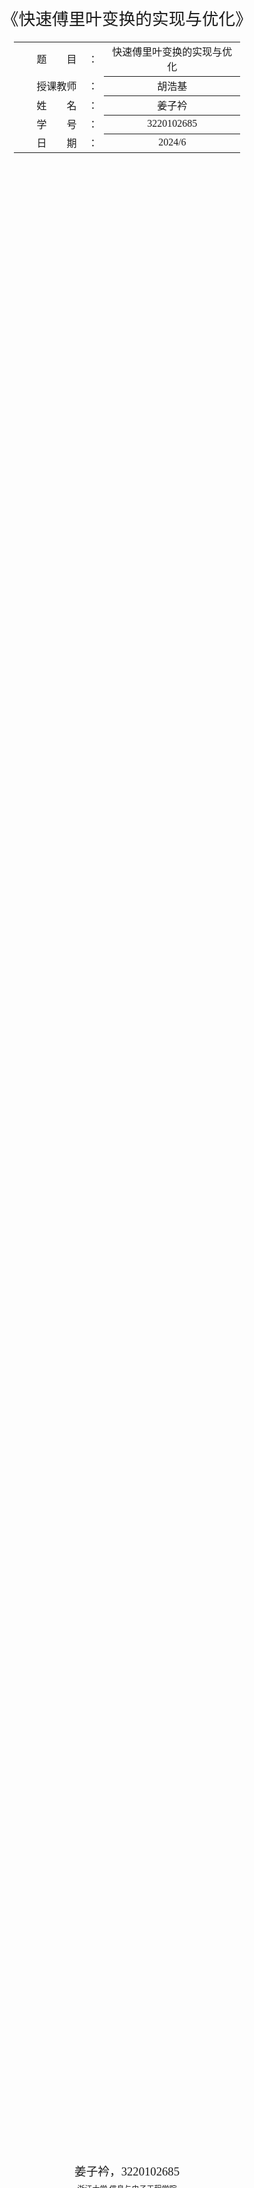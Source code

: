 

<div class="cover" style="page-break-after:always;font-family:方正公文仿宋;width:100%;height:100%;border:none;margin: 0 auto;text-align:center;">
    <div style="width:60%;margin: 0 auto;height:0;padding-bottom:10%;">
        </br>
        <img src="https://raw.githubusercontent.com/Keldos-Li/pictures/main/typora-latex-theme/ZJU-name.svg" alt="校名" style="width:100%;"/>
    </div>
    </br></br></br></br></br>
    <div style="width:60%;margin: 0 auto;height:0;padding-bottom:40%;">
        <img src="https://raw.githubusercontent.com/Keldos-Li/pictures/main/typora-latex-theme/ZJU-logo.svg" alt="校徽" style="width:100%;"/>
	</div>
    </br></br></br></br></br></br></br></br>
    <span style="font-family:华文黑体Bold;text-align:center;font-size:20pt;margin: 10pt auto;line-height:30pt;">《快速傅里叶变换的实现与优化》</span>
    </br>
    </br>
    <table style="border:none;text-align:center;width:72%;font-family:仿宋;font-size:14px; margin: 0 auto;">
    <tbody style="font-family:方正公文仿宋;font-size:12pt;">
    	<tr style="font-weight:normal;"> 
    		<td style="width:20%;text-align:right;">题　　目</td>
    		<td style="width:2%">：</td> 
    		<td style="width:40%;font-weight:normal;border-bottom: 1px solid;text-align:center;font-family:华文仿宋"> 快速傅里叶变换的实现与优化</td>     </tr>
    	<tr style="font-weight:normal;"> 
    		<td style="width:20%;text-align:right;">授课教师</td>
    		<td style="width:2%">：</td> 
    		<td style="width:40%;font-weight:normal;border-bottom: 1px solid;text-align:center;font-family:华文仿宋">胡浩基 </td>     </tr>
    	<tr style="font-weight:normal;"> 
    		<td style="width:20%;text-align:right;">姓　　名</td>
    		<td style="width:2%">：</td> 
    		<td style="width:40%;font-weight:normal;border-bottom: 1px solid;text-align:center;font-family:华文仿宋"> 姜子衿</td>     </tr>
    	<tr style="font-weight:normal;"> 
    		<td style="width:20%;text-align:right;">学　　号</td>
    		<td style="width:2%">：</td> 
    		<td style="width:40%;font-weight:normal;border-bottom: 1px solid;text-align:center;font-family:华文仿宋">3220102685 </td>     </tr>
    	<tr style="font-weight:normal;"> 
    	<tr style="font-weight:normal;"> 
    		<td style="width:20%;text-align:right;">日　　期</td>
    		<td style="width:2%">：</td> 
    		<td style="width:40%;font-weight:normal;border-bottom: 1px solid;text-align:center;font-family:华文仿宋">2024/6</td>     </tr>
    </tbody>              
    </table>
</div>
<!-- 注释语句：导出PDF时会在这里分页 -->

<center><div style='height:2mm;'></div><div style="font-family:华文楷体;font-size:14pt;">姜子衿，3220102685</div></center>
<center><span style="font-family:华文楷体;font-size:9pt;line-height:9mm">浙江大学 信息与电子工程学院</span>
</center>
<div>
<div style="width:52px;float:left; font-family:方正公文黑体;">摘要：</div> 
<div style="overflow:hidden; font-family:华文楷体;">	本报告围绕快速傅里叶变换（FFT）的实现与优化展开，在介绍了DFT的定义后，详细介绍了最常用的FFT实现算法：Cooley-Tukey算法以及相应的衍生算法：DIF FFT、4-radix FFT、Stockham FFT、mix-radix FFT。在此基础上介绍了基于FFT的卷积，并提出了一种优化算法，使卷积运算量减少了1/3。基于现代计算机体系结构和并行计算技术的发展，报告探讨了如何在底层对FFT进行优化计算，并利用现有的第三方库检验了优化效果。最后，报告通过实验比较了不同优化策略下FFT算法的性能，结果表明，针对特定硬件平台进行优化可以显著提升计算速度。
	快速傅里叶变换作为一种高效的频域分析工具，其优化和实现对现代科学计算和工程应用具有重要意义。通过不断改进算法和利用先进的计算技术，FFT将继续在各种领域发挥关键作用。
</div>
</div>
<div>
<div style="width:80px;float:left; font-family:方正公文黑体;">关键词：</div> 
<div style="overflow:hidden; font-family:华文楷体;">傅里叶变换，快速傅里叶变换（FFT），卷积，异构计算</div>
</div>



## 研究意义

​	快速傅里叶变换（FFT）是一种高效计算离散傅里叶变换（DFT）的算法，它在多个领域中都有广泛应用，并且推动了许多科技进步，被称为人类史上最伟大的算法之一。

​	FFT在现实的生活中无处不在：在数字信号处理（DSP）中，它用于快速分析信号的频谱成分，在音频处理、图像处理、通信系统等方面具有广泛应用；现代通信系统依赖于调制和解调技术，在正交频分复用（OFDM）等调制技术中，FFT是核心算法。它能够快速执行频谱分析和信号调制，提升数据传输速率和通信质量。

​	以往人们对FFT的探索更多基于算法层面：使用分而治之的思想降低运算复杂度， 设计算法减少复数乘法次数...... 在算法复杂度上，FFT完成了从$O(n^2)$到$O(n\log n)$的跨越，但是要在$O(n\log n)$的理论上限基础上继续加速，难度大大增加。

​	随着现代计算机体系结构和并行计算技术的进步，高性能计算发展如火如荼，FFT也面临着新一步的革新。现代计算机体系结构和并行计算技术的进步，使得FFT算法得以在各种硬件平台上高效实现，从而进一步扩展了其应用范围。现代计算机科学家的努力方向是在不同的平台（通常是GPU、CPU）中部署FFT算法，从而更加高效地利用算力资源。如何尽可能减少运算次数、如何在硬件加速的平台上高效计算、如何针对不同的指令集优化算法，称为当下FFT算法的难题。

## 离散傅里叶变换简介

### DFT定义

​	对于$N$点的序列$\{x[n]\}_{0\leq n < N}$，假设其只在$0\sim N-1$有值，那么它的离散傅里叶变换（DFT）定义为：
$$
X[k]=\sum_{n=0}^{N-1}e^{-j\frac{2\pi}Nnk}x[n]\quad k=0,1,\ldots,N-1
$$

​	如果将$e^{-j\frac{2\pi}{N}}$记作$w_N$，那么上式可以简写为：
$$
X[k]=\sum_{n=0}^{N-1}x[n]w_N^{nk},\quad0\leq k\leq n-1.
$$
​	同时，我们给出离散傅里叶逆变换（inverse DFT）的公式：
$$
x[n]=\frac1N\sum_{k=0}^{N-1}y[k]w_N^{-nk},\quad0\leq j\leq n-1,
$$

### DFT：复杂度分析

​	在计算N点DFT的过程中，对于每一个频域点$X[k],\quad k = 0,\cdots N-1$，需要经过N次的复数乘法、N-1次的复数加法。

​	因此要得到完整的频谱，总共的计算时间复杂度为$O(n^2+n(n-1))=O(n^2)$。

### 矩阵表示DFT

​	许多参考书将矩阵乘法引入DFT，如下所示。将信号表示为向量：$X[k]=(y_0,y_1,\cdots,y_{n-1})$，$x[n]=(x_1,x_2,\cdots,x_{n-1})$。则DFT可以写作矩阵乘法的形式：

$$
\begin{gathered}\begin{bmatrix}y_0\\y_1\\y_2\\y_3\\\vdots\\y_{n-1}\end{bmatrix}=\begin{bmatrix}1&1&1&1&\cdots&1\\1&\omega_n&\omega_n^2&\omega_n^3&\cdots&\omega_n^{n-1}\\1&\omega_n^2&\omega_n^4&\omega_n^6&\cdots&\omega_n^{2(n-1)}\\1&\omega_n^3&\omega_n^6&\omega_n^9&\cdots&\omega_n^{3(n-1)}\\\vdots&\vdots&\vdots&\vdots&\ddots&\vdots\\1&\omega_n^{n-1}&\omega_n^{2(n-1)}&\omega_n^{3(n-1)}&\cdots&\omega_n^{(n-1)(n-1)}\end{bmatrix}\begin{bmatrix}x_0\\x_1\\x_2\\x_3\\\vdots\\x_{n-1}\end{bmatrix}\end{gathered}
$$


## DIT  Radix-2 Cooley-Tukey 算法

​	2指数库里-图基算法是最简单的一个FFT算法。利用分治思想，将计算DFT的复杂度降低为$O(n\log n)$。下面推导其算法。

### 单位复数根

​	在正式介绍FFT之前，我们先了解n次单位复数根。这是满足$w^n=1$的复数$w$。n次单位复数根恰好有n个，对于$k=0,1,\cdots, n-1$，他们分别是$e^{2\pi jk/n}$。这里$j$是复数单位，$j=\sqrt{-1}$ 

​	为了在书写上化繁为简，我们一般用符号$w_N$来表示$e^{-j\frac{2\pi}{N}}$。称为$N$次单位根。
$$
w_N=e^{-j\frac{2\pi}{N}}
$$
​	可以证明，$N$ 次单位根有如下性质：

1. 周期性：$w_N$的指数具有周期$N$，即：$w_N^{k+N} = w_N^k$。

   > 证明：
   > $$
   > w_N^{k+N}=e^{-j\frac{2\pi}{N}(k+N)} = e^{-j2\frac{2\pi k}{N}}
   > $$

2. 对称性：$w_N^{k+N/2}=-w_N^{k}$

   > 证明：
   > $$
   > w_N^{k+N/2} = e^{-j\frac{2\pi}N (k+N/2)} = e^{-j\frac{2\pi k}N -j\pi} = -e^{-j\frac{2\pi k}{N}}
   > $$

3. 可消去性：若$m$是$N$的约数，则$w_N^{m*kn} = w_{\frac{N}{m}}^{kn}$
   > 证明：
   > $$
   > w_N^{m*kn} = e^{-j\frac{2\pi}{N}*mkn}=e^{-j\frac{2\pi}{N/m}*kn}
   > $$

我们会利用以上性质对DFT进行变形。引入单位根后，DFT就写为：
$$
X[k]=\sum_{n=0}^{N-1}x[n]*w_N^{kn}, \quad k=0,\ldots,N-1
$$
### 分治算法

接下来就是库利-图基算法的核心：分治。我们将求和部分分为**奇下标和偶下标**两部分：
$$
X[k]=\sum_{t=0}^{N/2-1}x[2t]w_N^{k*2t}+\sum_{t=0}^{N/2-1}x[2t+1]w_N^{k*(2t+1)}
\\=\sum_{t=0}^{N/2-1}x[2t]w_{N/2}^{kt}+w_N^k\sum_{t=0}^{N/2-1}x[2t+1]w_{N/2}^{kt}
\\=F_{even}[k]+w_N^kF_{odd}[k]
$$
​	为了方便和原公式对照，我们可以看一眼更加Verbose的公式：
$$
X[k]=\underbrace{\sum_{t=0}^{N/2-1}x[2t]e^{-\frac{2\pi j}{N/2}tk}}_{x[n]\text{偶下标序列的DFT }}+e^{-\frac{2\pi j}Nk}\underbrace{\sum_{t=0}^{N/2-1}x[2t+1]e^{-\frac{2\pi j}{N/2}tk}}_{x[n]\text{奇下标序列的DFT}}=F_{even}[k]+e^{-\frac{2\pi j}Nk}F_{odd}[k]\\ \mathrm{~for~}k=0,\ldots,\frac N2-1.
$$
​	正如上式所写，$F_{even}[k],F_{odd}[k]$正好分别是$x[n]$奇数下标、偶数下标序列的$N/2$点DFT。具体来说：
$$
\begin{aligned}
F_{even}[k]&=\sum_{t=0}^{N/2-1}x[2t]e^{-\frac{2\pi j}{N/2}tk}\\
F_{odd}[k]&=\sum_{t=0}^{N/2-1}x[2t+1]e^{-\frac{2\pi j}{N/2}tk}
\end{aligned}
$$
​	如果将原序列奇下标、偶下标部分分别记作$x_1[n],\quad x_2[n]$：
$$
\begin{cases}
x_1[k] = x[2k]\\
x_2[k]=x[2k+1] 
\end{cases}\qquad \mathrm{~for~}k=0,\ldots,\frac N2-1
$$
​	那么$F_{even}[k],F_{odd}[k]$就变为DFT的标准形式：
$$
\begin{aligned}
F_{even}[k]&=\sum_{t=0}^{N/2-1}x_1[t]e^{-\frac{2\pi j}{N/2}tk}\\
F_{odd}[k]&=\sum_{t=0}^{N/2-1}x_2[t]e^{-\frac{2\pi j}{N/2}tk}
\end{aligned}
$$
​	因此，我们可以用同样的方法计算$x_1[n],x_2[n]$离散傅里叶变换。这是递归的思想，在不断的递归、合并中，我们就得到了原序列的傅里叶变换。

​	最后，我们可以利用单位根的**周期性、对称性**来减少运算量。我们可以很快地推导出$k>N/2$时$X[k]$的计算公式
$$
X[k+N/2] = F_{even}[k] - w_N^kF_{odd}[k]
$$
​	所以我们可以将DFT的结果写成如下形式：
$$
X[k]= F_{even}[k]+w_N^kF_{odd}[k]\\
X[k+\frac{N}{2}]= F_{even}[k]-w_N^kF_{odd}[k] \\
\mathrm{~for~}k=0,\ldots,\frac N2-1.
$$
​	综上，我们将一个规模为N的问题分为规模为N/2的两个子问题，可以利用分治递归求解。伪代码如下：

```python
RECURSIVE-FFT(x) # x 是一个长度为N的向量，且n是2的指数次幂
n = a.length
if n==1			# 当序列长度为1时，返回自身
	return a
w_n = exp(2 * pi * 1j / n)
w = 1
x_0 = (x[0], x[2], ..., x[n-2]) # 偶数下标向量
x_1 = (x[1], x[3], ..., x[n-1]) # 奇数下标向量
y_0 = RECURSIVE-FFT(y_0)
y_1 = RECURSIVE-FFT(y_1)
for  k = 0 to n / 2 - 1
	y[k] = y_0[k] + w * y_1[k]
    y[k + n / 2] = y_0[k] - w *y_1[k]
    w = w * w_n
end
return y
```

​	在第12-14行，我们对$w$进行了累乘，每次乘上$w_n = e^{-j2\pi/n}$。我们将其称为**旋转因子**。

### 递推：蝶形网络

​	使用递归的方式计算显然消耗了很多不必要的堆栈资源。在大多数工程场景下，甚至是不允许出现递归代码的。因此我们用**迭代**替代递归操作。那么如何迭代计算FFT？在递推实现的2-radix C-T的算法中，我们引入**蝶形网络**和**位翻转**方法。

​	首先我们注意到，在伪代码第12-14行，重复利用了 `w*y_1[k]`这一公共项。可以将所得的乘积存入一个临时变量 `t` 中，便于重复利用，从而减少了一次复数乘法。下面的计算流程图表示了这一系列操作，我们称之为**蝴蝶操作**

![image-20240622221757989](https://tsumgo2003-1323474554.cos.ap-shanghai.myqcloud.com/img/image-20240622221757989.png)

​	递归算法实现了自顶向下完成计算，其递归调用树如下所示。为了实现递推，我们希望自底向上推导。

![image-20240622223137251](https://tsumgo2003-1323474554.cos.ap-shanghai.myqcloud.com/img/image-20240622223137251.png)

​	加入我们能够将原始序列按照上图叶子节点的顺序排列，并引入一个变量 s 代表计算树的层次，取值范围为从 1 （最底层） 到 $\log_2 n$ （最顶层）。在每一层，我们要对两个具有 $2^{s-1}$ 个元素的 DFT 进行组合，以产生最后结果。伪代码应当如下所示：

```python
for s = 1 to log2(n) 
	for k = 0 to n - 1 by 2^s   # 每次跨越2^s步长 
    	combine the two 2^{s-1} element DFTs 
        from A[k ... k+2^{s-1}-1] and A[k+2^{s-1} ... k+2^s - 1] 
        into one 2^s-element DFT in A[k ... k + 2^s - 1]
```

​	最内层的实现细节与回溯实现的内层循环一致，对于每一个$(s,k)$组合，需要进行$2^s$组蝴蝶变换。画出计算流程图如下所示，我们将其称为**蝶形网络**。

<img src="https://tsumgo2003-1323474554.cos.ap-shanghai.myqcloud.com/img/image-20240522114246821.png" alt="image-20240522114246821" style="zoom:33%;" />

- 最左侧是原序列，分为偶数下标$x[0],x[2],x[4],x[6]$和奇数下标$x[1],x[3],x[5],x[7]$两组。对应$x_1[n],x_2[n]$。
- 它们经过$N/2$个点的DFT，得到两组结果：$E[0]\cdots E[3],\quad O[0]\cdots O[3]$。分别对应$F_{even}[k],\quad F_{odd}[k]$。

继续将$N/2$点的DFT展开，我们将得到如下数据流向图：

![image-20240629190306887](https://tsumgo2003-1323474554.cos.ap-shanghai.myqcloud.com/img/image-20240629190306887.png)

### 递推：比特翻转

​	在递推过程中，我们希望序列按照一定的顺序重排，即输入数据的顺序需要被打乱。这种乱序其实有规律，我们把顺序的序号用二进制数列在下表中的左边，把乱序的序号用二进制数列在下表中的右边。

<table>
	<tbody>
		<tr>
			<th>Normal order of index n</th>
			<th>Binary bits Of index n</th>
			<th>Reversed bits of index n</th>
			<th>Bit-reversed of order index n</th>
		</tr>
		<tr>
			<td>0</td>
			<td>000</td>
			<td>000</td>
			<td>0</td>
		</tr>
		<tr>
			<td>1</td>
			<td>001</td>
			<td>100</td>
			<td>4</td>
		</tr>
		<tr>
			<td>2</td>
			<td>010</td>
			<td>010</td>
			<td>2</td>
		</tr>
		<tr>
			<td>3</td>
			<td>011</td>
			<td>110</td>
			<td>6</td>
		</tr>
		<tr>
			<td>4</td>
			<td>100</td>
			<td>001</td>
			<td>1</td>
		</tr>
		<tr>
			<td>5</td>
			<td>101</td>
			<td>101</td>
			<td>5</td>
		</tr>
		<tr>
			<td>6</td>
			<td>110</td>
			<td>011</td>
			<td>3</td>
		</tr>
		<tr>
			<td>7</td>
			<td>111</td>
			<td>111</td>
			<td>7</td>
		</tr>
	</tbody>
</table>
​								表1.  基2，8点FFT序列的比特翻转

​	从表中我们可以看出，乱序序号的二进制码可由顺序序号的二进制码**镜像反转**得到(例如$001\to 100$)，这种规律被叫做比特反转。如果我们将原始序列按照上述规则重排，就能按照计算图的规律来编写递推代码，从而实现递推计算FFT。

### 补零

​	假如一个时域信号长度不是$2^k$，如何计算FFT？可以将序列扩展到大于或等于序列长度的最小的 2 的幂，并用零填充缺失部分，再进行标准的FFT算法处理。

### 速度瓶颈

​	计算机访问缓存和内存的原理涉及到多级缓存体系结构以及数据的存储和读取方式。现代处理器通常采用三级缓存（L1、L2、L3）和主内存（RAM）来提高数据访问速度。CPU需要的数据在缓存中，访问速度快；CPU需要的数据不在缓存中，需要从较慢的内存中加载数据到缓存，然后再访问。因此，一个优秀的程序应当在内存访问上做优化。

​	我们对C-T算法进行分析：当数据量N很大时，由于比特翻转访问的内存空间的不连续且跨度很大，而缓存容量有限，计算机需要反复从内存中读取数据，造成了大量的时间浪费。

​	同时，在内层循环中，计算机需要同时访问内存跨度为$2^k$的两点数据。大多数情况下（k>5左右），这都会要求计算机重新从内存中加载数据到缓存，再进行计算。因而，这种方法的空间效率非常低。

​	在下面的章节中，会尝试从内存访问的角度提升计算速度。事实上，后人对FFT在算法上有许多创新，但对于速度的提升十分有限。速度的提升更多是基于**底层优化、并行计算**。

​	**备注：实验结果详见附录。**

## DIF C-T 算法

​	快速傅里叶变换有两种常用的序列拆解方式，一种即上面所提及的时域抽取算法（decimation in time, DIT）。相应还有一个对偶算法：频域抽取（decimation in frequency, DIF）的FFT。DIT将N点序列分为奇下标、偶下标两部分；DIF则将序列分为前N/2个点和后N/2个点两部分。

$$
\begin{aligned}X\left\lbrack\text{k\rbrack}\right. & =\sum_{n=0}^{N/2-1}\left\{x\left\lbrack n\right\rbrack\omega_{N}^{nk}+x(n+N/2)\omega_{N}^{(n+N/2)k}\right\}\\  & =\sum_{n=0}^{N/2-1}\left\{x\left\lbrack n\right\rbrack+x(n+N/2)\omega_{N}^{(N/2)k}\right\}\omega_{N}^{nk},\quad0\leq k\leq N-1.\end{aligned}
$$
​	上式中
$$
w_N^{(N/2)k}=e^{-j\pi k}=\begin{cases}&1&k是偶数\\&-1&k是奇数\end{cases}
$$
​	因此，n点的DFT可以分为频域奇数下表、频域偶数下标两部分：
$$
\begin{aligned}
X[2k]& =\sum_{n=0}^{N/2-1}\left\{x[n]+x[n+N/2]\right\}\omega_N^{n*2k}  \\
&+\sum_{n=0}^{N/2-1}\left\{x[n]+x[n+N/2]\right\}\omega_{N/2}^{nk},\quad0\leq k\leq n/2-1, \\
X[2k+1]& =\sum_{n=0}^{N/2-1}\{x[n]-x[n+N/2]\}\omega_N^{n*(2k+1)}  \\
&+\sum_{n=0}^{N/2-1}\left\{\{x[n]-x[n+N/2]\}\omega_N^n\right\}\omega_{N/2}^{nk},\quad0\leq k\leq n/2-1
\end{aligned}
$$

​	同样的，可将上式看做N/2点DFT的组合。一个8点DFT的数据流向图如下：

<img src="https://tsumgo2003-1323474554.cos.ap-shanghai.myqcloud.com/img/image-20240622103629192.png" alt="image-20240622103629192" style="zoom:80%;" />

​	和时域抽取DIT不同，DIF方法的蝴蝶操作单元如下：
$$
X=x+y\\
Y=(x-y)w^j
$$

​	在DIF 的库利-图基算法中，输出数据的顺序被打乱了，因此需要在最后对输出数据进行比特翻转操作。

​	DIF算法与DIT算法的运算效率近似，实验代码在附录中给出，不做另外测试。

## Radix-4 C-T 算法

### 算法概述

​	如果点数N是4的整数次方，$N=4^k$，那么采用基4FFT算法可以进一步减少运算量。对于时域采样 基-4 C-T 算法，将DFT按照如下方式分为4组 $N/4$ 点DFT：
$$
\begin{aligned}
X[k]&=\sum_{n=0}^{N-1}e^{-j\frac{2\pi}Nnk}x[n]\\

&=\sum_{m=0}^{N/4-1} x[4m]w_{N/4}^{mk}+W_{N}^k\sum_{m=0}^{N/4-1}x[4m+1]w_{N/4}^{mk}\\
&\quad\ \  +w_{N}^{2k}\sum_{m=0}^{N/4-1}x[4m+2]w_{N/4}^{mk}+w_{N}^{3k}\sum_{m=0}^{N/4-1}x[4m+3]w_{N/4}^{mk}\\
&=F_0[k] + w_N^kF_1[k]+w_N^{2k}F_2[k] + w_N^{3k}F_3[k]
\end{aligned}
$$

​	上式是以时域抽取（DIT）为例的。

​	其中，$F_i[k](i=0,1,2,3)$分别对应序列$x[4m+i],(m = 0 \cdots \frac N4 -1)$  DFT的第$k$项，$k$满足$k\leq \frac N4 - 1$

​	进一步利用旋转因子的性质，不难得到$k>\frac N4$时DFT的值：
$$
\begin{aligned}
X[k+\frac N4] &=F_0[k] -j * w_N^kF_1[k]-1*w_N^{2k}F_2[k] + j*w_N^{3k}F_3[k]\\
X[k+\frac {2N}{4}] &=F_0[k] -1 * w_N^kF_1[k]+1*w_N^{2k}F_2[k] -1*w_N^{3k}F_3[k]\\
X[k+\frac {3N}{4}] &=F_0[k] +j * w_N^kF_1[k]-1*w_N^{2k}F_2[k] -j*w_N^{3k}F_3[k]\\
\end{aligned}
$$

​	蝴蝶运算单元如下图，与上式是能够一一对应的。

![image-20240628212523387](https://tsumgo2003-1323474554.cos.ap-shanghai.myqcloud.com/img/image-20240628212523387.png)	对于逆变换，则有：
$$
x[k+\frac N4]=F_0[k] + j * W_N^k F_1[k] -1* W_N^{2k}F_2[k] -j* W_N^{3k} F_3[k]\\
x[k+\frac {2N}4] = F_0[k] - 1 * W_N^kF_1[k]+1*W_N^{2k}F_2[k] -1 * W_n^{3k} F_3[k]\\
x[k+\frac {3N}4] = F_0[k] - j * W_N^KF_1[k]-1*W_N^{2k} F_2[k] + j * w_N^{3k} F_3[k]
$$
​	频域采样的基-4 FFT算法类似，在此只给出其数据流向图，不做推导上的过多赘述。

<img src="https://tsumgo2003-1323474554.cos.ap-shanghai.myqcloud.com/img/image-20240628212810210.png" alt="image-20240628212810210" style="zoom:40%;" />

​	从上图 可以看出，输出数据的顺序也被打乱了。我们把顺序的序号用二进制数列在表 1 中的左边，把乱序的序号用二进制数列在表 1 中的右边。从表中我们可以看出，乱序序号的二进制码可由顺序序号的二进制码以 2 比特为单位反转得到。

<table>
	<tbody>
		<tr>
			<th>Normal order of index n</th>
			<th>Binary bits Of index n</th>
			<th>Reversed bits of index n</th>
			<th>Bit-reversed of order index n</th>
		</tr>
		<tr>
			<td>0</td>
			<td>00 00</td>
			<td>00 00</td>
			<td>0</td>
		</tr>
		<tr>
			<td>1</td>
			<td>00 01</td>
			<td>01 00</td>
			<td>4</td>
		</tr>
		<tr>
			<td>2</td>
			<td>00 10</td>
			<td>10 00</td>
			<td>8</td>
		</tr>
		<tr>
			<td>3</td>
			<td>00 11</td>
			<td>11 00</td>
			<td>12</td>
		</tr>
		<tr>
			<td>4</td>
			<td>01 00</td>
			<td>00 01</td>
			<td>1</td>
		</tr>
		<tr>
			<td>5</td>
			<td>01 01</td>
			<td>01 01</td>
			<td>5</td>
		</tr>
		<tr>
			<td>6</td>
			<td>01 10</td>
			<td>10 01</td>
			<td>9</td>
		</tr>
		<tr>
			<td>7</td>
			<td>01 11</td>
			<td>11 01</td>
			<td>13</td>
		</tr>
	<tr>
			<td>8</td>
			<td>10 00</td>
			<td>00 10</td>
			<td>2</td>
		</tr>
        	<tr>
			<td>9</td>
			<td>10 01</td>
			<td>01 10</td>
			<td>6</td>
		</tr>
        	<tr>
			<td>10</td>
			<td>10 10</td>
			<td>10 10</td>
			<td>10</td>
		</tr>
        	<tr>
			<td>11</td>
			<td>10 11</td>
			<td>11 10</td>
			<td>14</td>
		</tr>
        	<tr>
			<td>12</td>
			<td>11 00</td>
			<td>00 11</td>
			<td>3</td>
		</tr>
        	<tr>
			<td>13</td>
			<td>11 01</td>
			<td>01 11</td>
			<td>7</td>
		</tr>
        	<tr>
			<td>14</td>
			<td>11 10</td>
			<td>10 11</td>
			<td>11</td>
		</tr>
        	<tr>
			<td>15</td>
			<td>11 11</td>
			<td>11 11</td>
			<td>15</td>
		</tr>
  	</tbody>
</table>

### 蝶形网络的优化

​	如果按照直接按照推导的公式进行计算，蝶形运算单元的伪代码将如下所示：

```python
for s = 1 to log4(n) # 树的层数
	size = 4^s; 	# 当前DFT的规模，同样也是下一个循环的跨度
    w1 = w2 = w3 = 1; wm = exp(-2j*PI/size); #定义旋转因子wm, w1, w2, w3分别是wm的指数。
	for k = 0 to n - 1 by 4^s
    	for q = 0 to size / 4
        	tmp0, tmp1, tmp2, tmp3 = 
            		a[k + q], a[k + q + size/4], a[k + q + 2*size/4],a[k + q + 3*size/4];
            a[k] = tmp0 + tmp1 + tmp2 + tmp3;
            a[k + size/4] = tmp0 - j * w1 * tmp1 - w2 * tmp2 + j * w3 * tmp3;
            a[k + 2*size/4] = tmp0 - w1 * tmp1 + w2 * tmp2 - w3 * tmp3;
            a[k + 3*size/4] = tmp0 + j * w1 * tmp1 - w2 * tmp2 - j * w3 * tmp3;
            w1 *= wm; w2 *= wm^2; w3 *= wm^3;
```

<img src="https://tsumgo2003-1323474554.cos.ap-shanghai.myqcloud.com/img/image-20240628215545830.png" alt="image-20240628215545830" style="zoom:50%;" />
	仔细计算发现，一个蝶形运算包括12次复数加法、12次复数乘法。在不优化的情况下，该程序会比基-2的算法更慢。我们对一个蝶形运算单元进行如下优化：
$$
\begin{aligned}
P_0 &= F_0[k]\\
P_1 &= w_N^k * F_1[k]\\
P_2 &= w_N^{2k} * F_2[k]\\
P_3 &= w_N^{3k} * F_3[k]\\
\end{aligned}
$$
​	又令
$$
\begin{aligned}
U_0 = P_0 + P_2\\
U_1 = P_1 + P_3\\
U_2 = P_0 - P_2\\
U_3 = P_1 - P_3
\end{aligned}
$$
​	最后，根据公式
$$
\begin{aligned}
X[k]&= U_0 + U_1\\
X[k + \frac{N}{4}] &= U_2 - j * U3 \\
X[k+\frac{2N}{4}] &= U_0 - U_1 \\
X[k+\frac{3N}{4}] &= U_2 + j * U_3 \\
\end{aligned}
$$
​	预先计算旋转因子，并通过以上操作，我们将计算次数减少为：8次复数加法，3次复数乘法，能够显著提高程序运行效率。

### 速度瓶颈

​	实验测试发现，如果数据长度为$4^n$，基-4FFT会比基-2FFT有更好的表现。但由于在实际运算中需要用到零填充操作，一个$4^n+1$长度的序列会被扩展为$4^{n+1}$，造成了大量的时间浪费。因此，在更大的数据集、非4指数的数据集上，基-4 FFT算法反而不如基-2 FFT。

## Stockham FFT：原地自动整序算法

​	不管是时域采样（DIT）还是频域采样（DIF），库利-图基算法会导致得到的FFT序列顺序改变，或者需要提前通过比特翻转来改变序列的顺序。在比特翻转过程中，不连续的内存空间导致Cache的利用效率变低，这也是人们在努力研究去解决的问题。

​	Clive Temperton于1991年在《Self-Sorting In-Place Fast Fourier Transforms》一文中给出了适用于混合基数的原地FFT算法，不需要对输入或输出重新排序。通过将计算的中间结果存储到另一片区域，下次变换的时候再存储回来，如此往复，即可省去比特翻转的过程，这也被称为Stockham FFT。

<img src="C:\Users\user\AppData\Roaming\Typora\typora-user-images\image-20240629112543127.png" alt="image-20240629112543127" style="zoom:50%;" />

​	如上图所示，算法的核心难点在于如何对序列原地重排。在代码实现上，Stockham FFT 利用两块存储空间，在蝶形操作时将`x[q + s*(p + 0)], x[q + s*(p + m)]`的相互运算结果存放到`y[q + s*(2*p + 0)], y[q + s*(2*p + 1)]`中，从而合并了蝶形运算和重排序操作。

## 混合基算法

​	我们假设$N=n_1*n_2$。
$$
X[k]=\sum_{j=0}^{N-1}x\left\lbrack j\right\rbrack\omega_{N}^{jk},\quad0\leq k\leq N-1
$$
​	如果N能被分解为$N_1*N_2$，那么上式的下标$k,j$可以表示为：
$$
j=j_1+j_2n_1,\quad k=k_2+k_1n_2
$$
​	把$X[k]$，$x[j]$分别用二元组来表示：
$$
x[j]=x[j_1,j_2],\quad0\leq j_1\leq n_1-1,\quad0\leq j_2\leq n_2-1\\
X[k]=X[k_2,k_1],\quad0\leq k_1\leq n_1-1,\quad0\leq k_2\leq n_2-1
$$
​	那么DFT公式可以重新表示为：
$$
\begin{aligned}
X[ k_2,k_1] & =\sum_{j_1=0}^{n_1-1}\sum_{j_2=0}^{n_2-1}x[j_1,j_2]\omega_{n}^{(j_1+j_2n_1)(k_2+k_1n_2)}\\  
& =\sum_{j_1=0}^{n_1-1}\sum_{j_2=0}^{n_2-1}x[j_1,j_2]\omega_{n}^{j_1k_2}\omega_{n}^{j_1k_1n_2}\omega_{n}^{j_2k_2n_1}\omega_{n}^{j_2k_1n_1n_2}\\  & =\sum_{j_1=0}^{n_1-1}\left[\sum_{j_2=0}^{n_2-1}x[j_1,j_2]\omega_{n_2}^{j_2k_2}\omega_{n_1n_2}^{j_1k_2}\right]\omega_{n_1}^{j_1k_1}.\end{aligned}
$$
​	上式的计算用到$w_n^{n_1n_2}=1$化简。上面的等式表明：n点DFT可以分解为$n_1$点DFT和$n_2$点DFT。如果将n点DFT递归地分为$n_1=n/2$点DFT和$n_2=2$点DFT，就推导出了频率抽取库利-图基算法；如果分解为$n_1＝2$点DFT和$n_2＝n/2$点DFT，就推导了时间抽取的Cooley–Tukey FFT算法。
​	当使用不同的基构造蝶形算子时，算法被称为混合基FFT（mix-radix FFT）。FFTW（Fastest Fourier Transform in the West）就是基于Stockham FFT与混合基算法开发的傅里叶运算库，能够在不同的数据规模上都有非常好的表现。

## 使用FFT快速卷积

### 卷积定义

两个n点时域信号，定义卷积运算如下：
$$
y[n]=\sum_{i=-\infty}^{\infty} x[i]\cdot h[n-i] = x[n]*h[n]
$$

### FFT-Convolve

​	可以借助FFT与IFFT（傅里叶逆变换）来实现卷积操作。具体流程如下：

1. 计算$f[n]$和$g[n]$的傅里叶变换

$$
F[n] = \mathcal{F}\{f[n]\} \\
G[n] = \mathcal{F}\{g[n]\}
$$

2. 计算$F[n]\times G[n]$的傅里叶逆变换。
   $$
   y[n] = \mathcal{F}^{-1}\{F[n] \times G[n]\}
   $$

### 冗余优化

​	在上述计算过程中，我们需要调用三次FFT函数：对$f,g$分别FFT，对$F\times G$做IFFT。对于一般的实数输入，这种做法存在着计算冗余。原因在于，FFT同时对$f,g$的*虚部信息*进行了处理，尽管这部分的数据为零。下面一份常见的FFT数据输入部分的伪代码。

```cpp
 for (i = 0;i < N; i++) {
    samplesA[i][0] = read(), samplesA[i][1] = 0;
    samplesB[i][0] = read(), samplesB[i][1] = 0; 
    // 0为实部，1为虚部。虚部存0，属于冗余信息
 }
answerArray = iFFT(FFT(A) * FFT(B));
```

​	从信息论的角度，我们可以对冗余数据进行无损压缩处理，而不损失其信息量。不妨尝试利用虚部空间，令
$$
h[n] = f[n] +g[n]j
$$
并假设其DFT为$H[k]=\mathcal{F}\{h[n]\}$。

​	傅里叶变换保留了原信号的所有信息，只是频域维度信号的再现。因为输入信号$h[n]$包含$f[n]$与$g[n]$的所有信息，我们就一定能从$H[n]$中还原出$F[n],G[n]$​。推导如下：
$$
\begin{aligned}
H[k]&=\mathcal{F}\{h[n]\}\\
&=\mathcal{F}\{f+gj\} = \mathcal{F}\{f\}+j\mathcal{F}\{g\} \quad \quad 线性性\\
&=F[k]+G[k]j
\end{aligned}
$$
对$H[k]$作平方：
$$
\begin{aligned}
H^2[k] &= (\mathcal{F}\{f\}+j\mathcal{F}\{g\})^2 \\
&= (F^2[k] -G^2[k]) + 2F[k]\cdot G[k]j\\
\end{aligned}
$$
求逆变换，令：
$$
\begin{aligned}
z[n]&=\mathcal{F}^{-1}\{H^2[k]\}\\
&=\mathcal{F}^{-1}\{(F^2[k] -G^2[k])\} + 2j\cdot \mathcal{F}^{-1}\{F[k]\cdot G[k]\}\\
\end{aligned}
$$
​	上式中，根据实信号DFT的性质，$F[k]\cdot G[k]$对应的IDFT（离散傅里叶逆变换）一定是实数；$F^2[k],G^2[k]$对应的IDFT也一定是实数。所以$z[n]$的实部与虚部一定分别对应$\mathcal{F}^{-1}\{(F^2[k] -G^2[k])\}$，$\mathcal{F}^{-1}\{F[k]\cdot G[k]\}$。

​	并且根据DFT的时域卷积性质，我们知道
$$
\mathcal{F}^{-1}\{F[k]\cdot G[k]\} = f[n] *g[n]
$$
综上，我们只需要对$H^2[k]$做逆变换，取$\frac12 Im\{z[n] = \mathcal{F}^{-1}(H^2[n]) \}$就是原时域信号$f[n],g[n]$的卷积。

​	我们用很少的改动就能显著提高运行速度。即使不能得知优化该算法的前辈是否了解信息论，但这并不影响我们从信息论的角度理解这种优化。

## 针对硬件、指令集的优化

### FFTW

​	FFTW是由 Frigo 和 Johnson开发的一个快速、可扩展的FFT实现。在实际计算DFT之前，FFTW会预先执行一个辅助函数，通过一些列的试运行，确定在当前主机上分解FFT的最佳方式。FFTW能够针对硬件平台的缓存对程序进行自适应的调整，在任何规模上都有非常好的表现。

​	事实上，MATLAB自带的FFT也对FFTW进行了调用，并在这个基础上做了更多基于MATLAB特性的底层优化，将其强大的矩阵运算能力发挥到极致。测试结果详见附录。

​	在 linux 下配置FFTW环境，并使用官方提供的基于不同指令集的优化命令，来实现效率最大化。配置方式详见文件`readme.md`。

### CUDA异构计算

​	CUDA（Compute Unified Device Architecture）是由NVIDIA开发的一种并行计算平台和编程模型，允许开发者使用图形处理单元（GPU）来进行通用计算。在FFT算法中应用GPU强大的并行计算能力，对运算速度有着极大的提升。

​	cuFFT API是以FFTW为模型，基于英伟达图形计算单元开发的傅里叶变换计算库。类似的，它提供了称为计划“Plan”的运算初始化机制，用户能够方便地添加配置，从而针对不同的数据，最大化硬件加速的效果。具体来说，cuFFT提供了以下三种配置API：

- cufftPlat1D() / cufftPlat2D() / cufftPlan3D()：完成一次一维/二维/三维的傅里叶变换。
- cufftPlanMany()：支持多组数据



1. 定义输入数据和结果数组，并将其**分配到GPU内存**中；
2. 初始化输入数据，并将其从**主机内存拷贝到GPU内存；**
3. **创建**了一个cuFFT计划，并使用 `cufftExecC2C()` 函数**执行FFT变换；**
4. **释放** cuFFT 计划；
5. 将结果从GPU内存**拷贝回主机内存**，并打印输出结果；
6. **释放内存；**

## 总结与展望

​	本文对多种常见的FFT算法进行了实现与优化，并与MATLAB的运算速度进行对比。	

​	在众多FFT算法中，基2-库利图基算法有着非常稳定的运算效率。由于选择的基数小，在任意数据上都有不错的表现。相比之下，基4 C-T算法在以4为指数的数据上有着更加优越的性能。但由于基底变大，算法在不同数据上的灵活性较小，通常容易花费很多不必要的时间进行数据零填充，消耗更多算力；此外，大跨度的内存空间访问也拖慢了程序速度，有待进一步优化。

​	混合基算法则能够结合以上两个算法的优点，对于不同的数据都有比较高的灵活性，因此能够有稳定的速度表现。一个例子就是FFTW：它实现了2,3,5,7,11等规模蝶形网络，并通过简单的质因数分解，确定最佳的运算方案。对不同的数据，FFTW都能有很好的表现。

​	能够原地整序的Stockham FFT优化了内存访问机制，在大数据上有很好的性能表现（相比于未经指令集优化、异构计算的算法而言）。并且对于并行架构来说，Stockham因其特殊的内存访问机制，而被更广泛地应用。

​	除了算法上的改进，底层优化、并行计算对FFT的效率提升更加显著。例如：直接在CPU上调用FFTW，并作一些简单的指令集优化，就能达到与MATLAB相近的运算效率。

​	在实际应用中，更多是使用开源库或已有的第三方库辅助FFT的计算：例如：FFTW就可以很方便地部署到单片机、数字处理单元之中；英伟达开发的基于CUDA的快速傅里叶变换库 cuFFT 可以直接使用C语言调用运行，为二次开发提供了很大的便利。

​	在本次探索中，笔者针对各类常见的FFT算法进行了复现与测试，并调用了当下常见的FFT库进行二次开发。由于时间、精力有限，没能对更高效的算法，例如split radix FFT、mix radix FFT进行逐一复现，是一大遗憾。

## 附录与测试结果

​	以下测试数据来源于由`gen_data.cpp`生成的随机序列，且使用同样的数据集。代码实现上均并不区分整数、浮点数浮点序列，因而运行速率大致相等，浮点序列的运行效率略低于整数序列。

### MATLAB测试

|    数据规模 （$n,m,N=n+m-1$）     | 数据类型 | 卷积耗时（s） |
| :-------------------------------: | :------: | :-----------: |
|             $2,3,N=4$             |   Int    |    0.0008     |
|           $16,17, N=32$           |   Int    |    0.0004     |
|        $1024,1024,N=2047$         |   Int    |    0.0006     |
|        $1031,1029,N=2059$         |   Int    |    0.0003     |
|   $2^{16} ,2^{16}, N=2^{17}-1$    |   Int    |    0.0041     |
|  $2^{16}+1,2^{16}+1,N=2^{17}+1$   |   Int    |    0.0088     |
|   $2^{20}, 2^{21},N=3*2^{20}-1$   |   Int    |    0.04159    |
| $2^{20}+1, 2^{20}+1, N=2^{21}+1 $ |   Int    |    0.1200     |
|           $N=2^{22}-2$            |   Int    |    0.2752     |
|            $N=2^{24}$             |   Int    |    0.6276     |

### FFTW测试

|    数据规模 （$n,m,N=n+m-1$）     | 数据类型 | 卷积耗时（s） |
| :-------------------------------: | :------: | :-----------: |
|             $2,3,N=4$             |   Int    |    0.0016     |
|           $16,17, N=32$           |   Int    |    0.0003     |
|        $1024,1024,N=2047$         |   Int    |    0.0028     |
|        $1031,1029,N=2059$         |   Int    |    0.0033     |
|   $2^{16} ,2^{16}, N=2^{17}-1$    |   Int    |    0.0152     |
|  $2^{16}+1,2^{16}+1,N=2^{17}+1$   |   Int    |    0.0219     |
|   $2^{20}, 2^{21},N=3*2^{20}-1$   |   Int    |    0.3482     |
| $2^{20}+1, 2^{20}+1, N=2^{21}+1 $ |   Int    |    0.3253     |
|           $N=2^{22}-2$            |   Int    |    0.8699     |
|            $N=2^{24}$             |   Int    |    1.9135     |

![image-20240629162814952](C:\Users\user\AppData\Roaming\Typora\typora-user-images\image-20240629162814952.png)

### radix-2 FFT 测试（整数）

|    数据规模 （$n,m,N=n+m-1$）     | 数据类型 | 卷积耗时（s） |
| :-------------------------------: | :------: | :-----------: |
|             $2,3,N=4$             |   Int    |    0.0000     |
|           $16,17, N=32$           |   Int    |    0.0000     |
|        $1024,1024,N=2047$         |   Int    |    0.0000     |
|        $1031,1029,N=2059$         |   Int    |    0.0010     |
|   $2^{16} ,2^{16}, N=2^{17}-1$    |   Int    |    0.0540     |
|  $2^{16}+1,2^{16}+1,N=2^{17}+1$   |   Int    |    0.1170     |
|   $2^{20}, 2^{21},N=3*2^{20}-1$   |   Int    |    2.5400     |
| $2^{20}+1, 2^{20}+1, N=2^{21}+1 $ |   Int    |    2.4830     |
|           $N=2^{22}-2$            |   Int    |    5.2260     |
|            $N=2^{24}$             |   Int    |    10.8230    |

![image-20240629170009190](C:\Users\user\AppData\Roaming\Typora\typora-user-images\image-20240629170009190.png)

### radix-4 FFT 测试

|    数据规模 （$n,m,N=n+m-1$）     | 数据类型 | 卷积耗时（s） |
| :-------------------------------: | :------: | :-----------: |
|             $2,3,N=4$             |   Int    |    0.0000     |
|           $16,17, N=32$           |   Int    |    0.0000     |
|        $1024,1024,N=2047$         |   Int    |    0.0040     |
|        $1031,1029,N=2059$         |   Int    |    0.0040     |
|   $2^{16} ,2^{16}, N=2^{17}-1$    |   Int    |    0.3410     |
|  $2^{16}+1,2^{16}+1,N=2^{17}+1$   |   Int    |    0.4290     |
|   $2^{20}, 2^{21},N=3*2^{20}-1$   |   Int    |    8.4510     |
| $2^{20}+1, 2^{20}+1, N=2^{21}+1 $ |   Int    |    8.1500     |
|           $N=2^{22}-2$            |   Int    |    70.4100    |
|            $N=2^{24}$             |   Int    |    34.4580    |

![image-20240629164908425](C:\Users\user\AppData\Roaming\Typora\typora-user-images\image-20240629164908425.png)

### Stockham FFT 测试（整数）

|    数据规模 （$n,m,N=n+m-1$）     | 数据类型 | 卷积耗时（s） |
| :-------------------------------: | :------: | :-----------: |
|             $2,3,N=4$             |   Int    |       0       |
|           $16,17, N=32$           |   Int    |       0       |
|        $1024,1024,N=2047$         |   Int    |    0.0010     |
|        $1031,1029,N=2059$         |   Int    |    0.0010     |
|   $2^{16} ,2^{16}, N=2^{17}-1$    |   Int    |    0.0530     |
|  $2^{16}+1,2^{16}+1,N=2^{17}+1$   |   Int    |    0.1280     |
|   $2^{20}, 2^{21},N=3*2^{20}-1$   |   Int    |    2.3680     |
| $2^{20}+1, 2^{20}+1, N=2^{21}+1 $ |   Int    |    2.5550     |
|           $N=2^{22}-2$            |   Int    |    5.2200     |
|            $N=2^{24}$             |   Int    |    10.6100    |

![image-20240629163739404](C:\Users\user\AppData\Roaming\Typora\typora-user-images\image-20240629163739404.png)

## 参考文献

[1]. Takahashi D. Fast Fourier transform algorithms for parallel computers[M]. Springer Singapore, 2019.

[2]. Temperton C. Self-sorting in-place fast Fourier transforms[J]. SIAM Journal on Scientific and Statistical Computing, 1991, 12(4): 808-823.

[3]. [蝶形结 - 维基百科，自由的百科全书 (wikipedia.org)](https://zh.wikipedia.org/wiki/蝶形结)

[4]. [快速傅里叶变换 - 维基百科，自由的百科全书 (wikipedia.org)](https://zh.wikipedia.org/wiki/快速傅里叶变换)

[5]. Frigo M, Johnson S G. FFTW: An adaptive software architecture for the FFT[C]//Proceedings of the 1998 IEEE International Conference on Acoustics, Speech and Signal Processing, ICASSP'98 (Cat. No. 98CH36181). IEEE, 1998, 3: 1381-1384.

[6]. Takahashi D, Kanada Y. High-performance radix-2, 3 and 5 parallel 1-D complex FFT algorithms for distributed-memory parallel computers[J]. The Journal of Supercomputing, 2000, 15: 207-228.

[7]. Singleton R C. An algorithm for computing the mixed radix fast Fourier transform[J]. IEEE Transactions on audio and electroacoustics, 1969, 17(2): 93-103.

